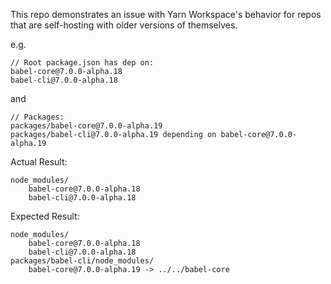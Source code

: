 
This repo demonstrates an issue with Yarn Workspace's behavior for repos that are self-hosting with older versions of themselves.

e.g.
```
// Root package.json has dep on:
babel-core@7.0.0-alpha.18
babel-cli@7.0.0-alpha.18
```
and
```
// Packages:
packages/babel-core@7.0.0-alpha.19
packages/babel-cli@7.0.0-alpha.19 depending on babel-core@7.0.0-alpha.19
```

Actual Result:
```
node_modules/
    babel-core@7.0.0-alpha.18
    babel-cli@7.0.0-alpha.18
```

Expected Result:
```
node_modules/
    babel-core@7.0.0-alpha.18
    babel-cli@7.0.0-alpha.18
packages/babel-cli/node_modules/
    babel-core@7.0.0-alpha.19 -> ../../babel-core
```
